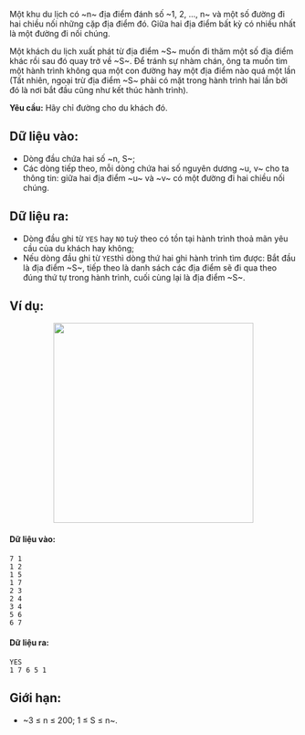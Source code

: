 Một khu du lịch có ~n~ địa điểm đánh số ~1, 2, ..., n~ và một số đường đi hai chiều nối những cặp địa điểm đó. Giữa hai địa điểm bất kỳ có nhiều nhất là một đường đi nối chúng.

Một khách du lịch xuất phát từ địa điểm ~S~ muốn đi thăm một số địa điểm khác rồi sau đó quay trở về ~S~. Để tránh sự nhàm chán, ông ta muốn tìm một hành trình không qua một con đường hay một địa điểm nào quá một lần (Tất nhiên, ngoại trừ địa điểm ~S~ phải có mặt trong hành trình hai lần bởi đó là nơi bắt đầu cũng như kết thúc hành trình).

**Yêu cầu:** Hãy chỉ đường cho du khách đó.

## Dữ liệu vào:
- Dòng đầu chứa hai số ~n, S~;
- Các dòng tiếp theo, mỗi dòng chứa hai số nguyên dương ~u, v~ cho ta thông tin: giữa hai địa điểm ~u~ và ~v~ có một đường đi hai chiều nối chúng.

## Dữ liệu ra:
- Dòng đầu ghi từ `YES` hay `NO` tuỳ theo có tồn tại hành trình thoả mãn yêu cầu của du khách hay không;
- Nếu dòng đầu ghi từ `YES`thì dòng thứ hai ghi hành trình tìm được: Bắt đầu là địa điểm ~S~, tiếp theo là danh sách các địa điểm sẽ đi qua theo đúng thứ tự trong hành trình, cuối cùng lại là địa điểm ~S~.

## Ví dụ:
<center><img src="/images/problems/531/ACIRCLE.png" width="350px" /></center>

#### Dữ liệu vào:
```
7 1
1 2
1 5
1 7
2 3
2 4
3 4
5 6
6 7
```

#### Dữ liệu ra:
```
YES
1 7 6 5 1
```

## Giới hạn:
- ~3 ≤ n ≤ 200; 1 ≤ S ≤ n~.